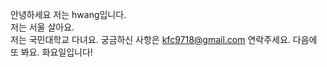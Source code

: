 안녕하세요 저는 hwang입니다.  
저는 서울 살아요.  
저는 국민대학교 다녀요. 
궁금하신 사항은 kfc9718@gmail.com 연락주세요.
다음에 또 봐요. 화요일입니다!   
  

